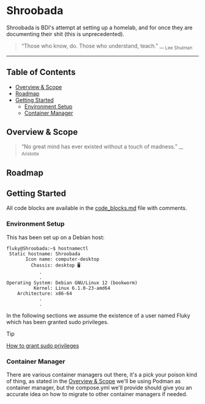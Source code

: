 # Shroobada
Shroobada is BDI's attempt at setting up a homelab, and for once they are documenting their shit (this is unprecedented).

> “Those who know, do. Those who understand, teach.” <sub>― Lee Shulman </sub>

---

## Table of Contents

- [Overview & Scope](#overview--scope)
- [Roadmap](#roadmap)
- [Getting Started](#getting-started)
  - [Environment Setup](#environment-setup)
  - [Container Manager](#container-manager)

## Overview & Scope
> “No great mind has ever existed without a touch of madness.” <sub>― Aristotle </sub>

## Roadmap

## Getting Started
All code blocks are available in the [code_blocks.md](./code_blocks.md) file with comments.

### Environment Setup
This has been set up on a Debian host:
```console
fluky@Shroobada:~$ hostnamectl
 Static hostname: Shroobada
       Icon name: computer-desktop
         Chassis: desktop 🖥️
            .
            .
Operating System: Debian GNU/Linux 12 (bookworm)
          Kernel: Linux 6.1.0-23-amd64
    Architecture: x86-64
            .
            .
```

In the following sections we assume the existence of a user named Fluky which has been granted sudo privileges.

> [!TIP]
> [How to grant sudo privileges](./code_blocks.md#grant-sudo-privileges)


### Container Manager
There are various container managers out there, it's a pick your poison kind of thing, as stated in the [Overview & Scope](#overview--scope) we'll be using Podman as container manager, but the compose.yml we'll provide should give you an accurate idea on how to migrate to other container managers if needed.
